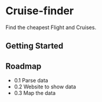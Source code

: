 # Cruise-finder
Find the cheapest Flight and Cruises. 
## Getting Started

## Roadmap
* 0.1 Parse data
* 0.2 Website to show data
* 0.3 Map the data
